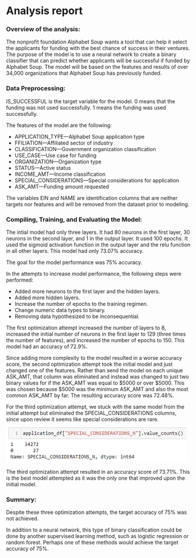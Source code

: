 # Analysis report

### Overview of the analysis:

The nonprofit foundation Alphabet Soup wants a tool that can help it select the applicants for funding with the best chance of success in their ventures. The purpose of the model is to use a neural network to create a binary classifier that can predict whether applicants will be successful if funded by Alphabet Soup. The model will be based on the features and results of over 34,000 organizations that Alphabet Soup has previously funded.

### Data Preprocessing:

IS_SUCCESSFUL is the target variable for the model. 0 means that the funding was not used successfully. 1 means the funding was used successfully.

The features of the model are the following:

- APPLICATION_TYPE—Alphabet Soup application type
- FFILIATION—Affiliated sector of industry
- CLASSIFICATION—Government organization classification
- USE_CASE—Use case for funding
- ORGANIZATION—Organization type
- STATUS—Active status
- INCOME_AMT—Income classification
- SPECIAL_CONSIDERATIONS—Special considerations for application
- ASK_AMT—Funding amount requested

The variables EIN and NAME are identification columns that are neither targets nor features and will be removed from the dataset prior to modeling.

### Compiling, Training, and Evaluating the Model:

The intial model had only three layers. It had 80 neurons in the first layer, 30 neurons in the second layer, and 1 in the output layer. It used 100 epochs. It used the sigmoid activation function in the output layer and the relu function in all other layers. This model had only 73.07% accuracy.

The goal for the model performance was 75% accuracy.

In the attempts to increase model performance, the following steps were performed:
- Added more neurons to the first layer and the hidden layers.
- Added more hidden layers.
- Increase the number of epochs to the training regimen.
- Change numeric data types to binary.
- Removing data hypothesized to be inconsequential.

The first optimization attempt increased the number of layers to 8, increased the initial number of neurons in the first layer to 129 (three times the number of features), and increased the number of epochs to 150. This model had an accuracy of 72.9%.

Since adding more complexity to the model resulted in a worse accuracy score, the second optimization attempt took the initial model and just changed one of the features. Rather than send the model on each unique ASK_AMT, that column was eliminated and instead was changed to just two binary values for if the ASK_AMT was equal to $5000 or over $5000. This was chosen because $5000 was the minimum ASK_AMT and also the most common ASK_AMT by far. The resulting accuracy score was 72.48%.

For the third optimization attempt, we stuck with the same model from the initial attempt but eliminated the SPECIAL_CONSIDERATIONS columns, since upon review it seems like special considerations are rare.

![Alt text](image.png)

The third optimization attempt resulted in an accuracy score of 73.71%. This is the best model attempted as it was the only one that improved upon the initial model.

### Summary: 

Despite these three optimization attempts, the target accuracy of 75% was not achieved.

In addition to a neural network, this type of binary classification could be done by another supervised learning method, such as logistic regression or random forest. Perhaps one of these methods would achieve the target accuracy of 75%.